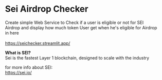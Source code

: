# Sei Airdrop Checker
Create simple Web Service to Check if a user is eligible or not for SEI Airdrop and display how much token User get when he's eligible for Airdrop in here<br><br>
https://seichecker.streamlit.app/

**What is SEI?**
<br>
Sei is the fastest Layer 1 blockchain, designed to scale with the industry

for more info about SEI:<br>
https://sei.io/
